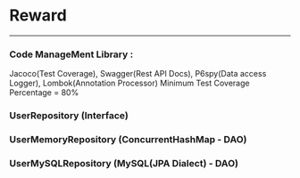 # Reward

---
### Code ManageMent Library :
  Jacoco(Test Coverage), Swagger(Rest API Docs), P6spy(Data access Logger), Lombok(Annotation Processor)
  Minimum Test Coverage Percentage = 80%

### UserRepository (Interface)

### UserMemoryRepository (ConcurrentHashMap - DAO)

### UserMySQLRepository (MySQL(JPA Dialect) - DAO)

